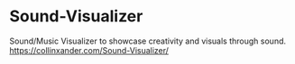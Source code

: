 # Sound-Visualizer
Sound/Music Visualizer to showcase creativity and visuals through sound.
https://collinxander.com/Sound-Visualizer/
